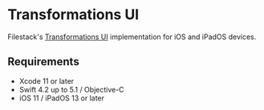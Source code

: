 # Transformations UI

Filestack's [Transformations UI](https://www.filestack.com/docs/concepts/transform_ui/) implementation for iOS and iPadOS devices.

## Requirements

* Xcode 11 or later
* Swift 4.2 up to 5.1 / Objective-C
* iOS 11 / iPadOS 13 or later
